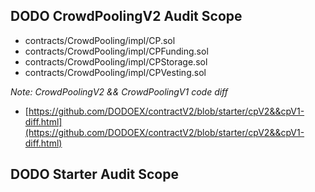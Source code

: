 ## DODO CrowdPoolingV2 Audit Scope

- contracts/CrowdPooling/impl/CP.sol
- contracts/CrowdPooling/impl/CPFunding.sol
- contracts/CrowdPooling/impl/CPStorage.sol
- contracts/CrowdPooling/impl/CPVesting.sol

*Note: CrowdPoolingV2 && CrowdPoolingV1 code diff*

- [https://github.com/DODOEX/contractV2/blob/starter/cpV2&&cpV1-diff.html](https://github.com/DODOEX/contractV2/blob/starter/cpV2&&cpV1-diff.html)

## DODO Starter Audit Scope

